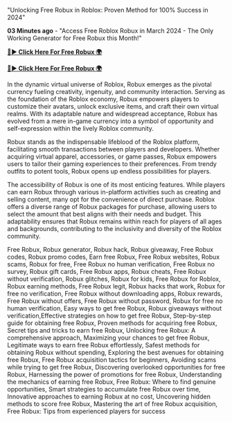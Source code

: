 "Unlocking Free Robux in Roblox: Proven Method for 100% Success in 2024"

**03 Minutes ago** - "Access Free Roblox Robux in March 2024 - The Only Working Generator for Free Robux this Month!"

[**🔴► Click Here For Free Robux 🌍**](https://jimaddadel.github.io/roblox)

[**🔴► Click Here For Free Robux 🌍**](https://jimaddadel.github.io/roblox)


 In the dynamic virtual universe of Roblox, Robux emerges as the pivotal currency fueling creativity, ingenuity, and community interaction. Serving as the foundation of the Roblox economy, Robux empowers players to customize their avatars, unlock exclusive items, and craft their own virtual realms. With its adaptable nature and widespread acceptance, Robux has evolved from a mere in-game currency into a symbol of opportunity and self-expression within the lively Roblox community.

Robux stands as the indispensable lifeblood of the Roblox platform, facilitating smooth transactions between players and developers. Whether acquiring virtual apparel, accessories, or game passes, Robux empowers users to tailor their gaming experiences to their preferences. From trendy outfits to potent tools, Robux opens up endless possibilities for players.

The accessibility of Robux is one of its most enticing features. While players can earn Robux through various in-platform activities such as creating and selling content, many opt for the convenience of direct purchase. Roblox offers a diverse range of Robux packages for purchase, allowing users to select the amount that best aligns with their needs and budget. This adaptability ensures that Robux remains within reach for players of all ages and backgrounds, contributing to the inclusivity and diversity of the Roblox community.


Free Robux, Robux generator, Robux hack, Robux giveaway, Free Robux codes, Robux promo codes, Earn free Robux, Free Robux websites, Robux scams, Robux for free, Free Robux no human verification, Free Robux no survey, Robux gift cards, Free Robux apps, Robux cheats, Free Robux without verification, Robux glitches, Robux for kids, Free Robux for Roblox, Robux earning methods, Free Robux legit, Robux hacks that work, Robux for free no verification, Free Robux without downloading apps, Robux rewards, Free Robux without offers, Free Robux without password, Robux for free no human verification, Easy ways to get free Robux, Robux giveaways without verification,Effective strategies on how to get free Robux, Step-by-step guide for obtaining free Robux, Proven methods for acquiring free Robux, Secret tips and tricks to earn free Robux, Unlocking free Robux: A comprehensive approach, Maximizing your chances to get free Robux, Legitimate ways to earn free Robux effortlessly, Safest methods for obtaining Robux without spending, Exploring the best avenues for obtaining free Robux, Free Robux acquisition tactics for beginners, Avoiding scams while trying to get free Robux, Discovering overlooked opportunities for free Robux, Harnessing the power of promotions for free Robux, Understanding the mechanics of earning free Robux, Free Robux: Where to find genuine opportunities, Smart strategies to accumulate free Robux over time, Innovative approaches to earning Robux at no cost, Uncovering hidden methods to score free Robux, Mastering the art of free Robux acquisition, Free Robux: Tips from experienced players for success
